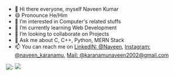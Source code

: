 - 👋 Hi there everyone, myself Naveen Kumar
- 😄 Pronounce He/Him
- 👀 I’m interested in Computer's related stuffs
- 🌱 I’m currently learning Web Development
- 💞️ I’m looking to collaborate on Projects
- 💬 Ask me about C, C++, Python, MERN Stack
- 📫 You can reach me on [LinkedIN: @Naveen](https://www.linkedin.com/in/naveen-karanamu-672604208/), 
[Instagram: @naveen_karanamu](https://www.instagram.com/naveen_karanamu/), [Mail: @karanamunaveen2002@gmail.com](https://mailto:karanamunaveen2002@gmail.com)

![:](https://github-readme-stats.vercel.app/api?username=Naveen-Karanamu&&show_icons=true&title_color=ffffff&icon_color=4c4dff&text_color=737373&bg_color=262626&hide_border=true)
![](https://github-readme-stats.vercel.app/api/top-langs/?username=Naveen-Karanamu&langs_count=8&count_private=true&layout=compact&hide_border=true&bg_color=262626&title_color=ffffff&text_color=737373)
